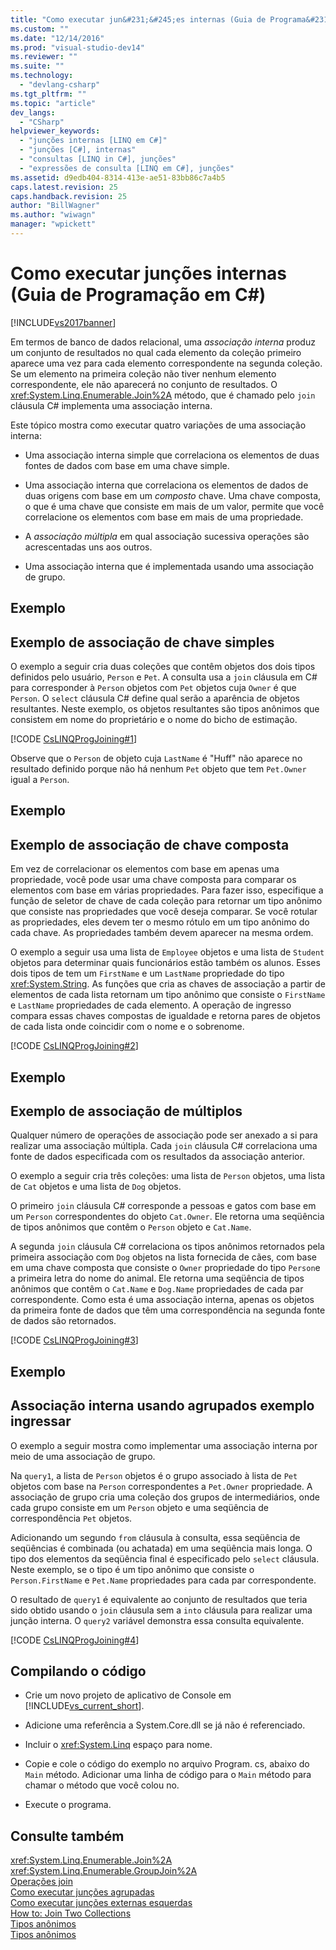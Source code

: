 ```yaml
---
title: "Como executar jun&#231;&#245;es internas (Guia de Programa&#231;&#227;o em C#) | Microsoft Docs"
ms.custom: ""
ms.date: "12/14/2016"
ms.prod: "visual-studio-dev14"
ms.reviewer: ""
ms.suite: ""
ms.technology: 
  - "devlang-csharp"
ms.tgt_pltfrm: ""
ms.topic: "article"
dev_langs: 
  - "CSharp"
helpviewer_keywords: 
  - "junções internas [LINQ em C#]"
  - "junções [C#], internas"
  - "consultas [LINQ in C#], junções"
  - "expressões de consulta [LINQ em C#], junções"
ms.assetid: d9edb404-8314-413e-ae51-83bb86c7a4b5
caps.latest.revision: 25
caps.handback.revision: 25
author: "BillWagner"
ms.author: "wiwagn"
manager: "wpickett"
---
```

# Como executar jun&#231;&#245;es internas (Guia de Programa&#231;&#227;o em C#)
[!INCLUDE[vs2017banner](../../../csharp/includes/vs2017banner.md)]

Em termos de banco de dados relacional, uma  *associação interna* produz um conjunto de resultados no qual cada elemento da coleção primeiro aparece uma vez para cada elemento correspondente na segunda coleção.  Se um elemento na primeira coleção não tiver nenhum elemento correspondente, ele não aparecerá no conjunto de resultados.  O <xref:System.Linq.Enumerable.Join%2A> método, que é chamado pelo `join` cláusula C\# implementa uma associação interna.  
  
 Este tópico mostra como executar quatro variações de uma associação interna:  
  
-   Uma associação interna simple que correlaciona os elementos de duas fontes de dados com base em uma chave simple.  
  
-   Uma associação interna que correlaciona os elementos de dados de duas origens com base em um  *composto*  chave.  Uma chave composta, o que é uma chave que consiste em mais de um valor, permite que você correlacione os elementos com base em mais de uma propriedade.  
  
-   A  *associação múltipla* em qual associação sucessiva operações são acrescentadas uns aos outros.  
  
-   Uma associação interna que é implementada usando uma associação de grupo.  
  
## Exemplo  
  
## Exemplo de associação de chave simples  
 O exemplo a seguir cria duas coleções que contêm objetos dos dois tipos definidos pelo usuário, `Person` e `Pet`.  A consulta usa a `join` cláusula em C\# para corresponder à `Person` objetos com `Pet` objetos cuja `Owner` é que `Person`.  O `select` cláusula C\# define qual serão a aparência de objetos resultantes.  Neste exemplo, os objetos resultantes são tipos anônimos que consistem em nome do proprietário e o nome do bicho de estimação.  
  
 [!CODE [CsLINQProgJoining#1](../CodeSnippet/VS_Snippets_VBCSharp/CsLINQProgJoining#1)]  
  
 Observe que o `Person` de objeto cuja `LastName` é "Huff" não aparece no resultado definido porque não há nenhum `Pet` objeto que tem `Pet.Owner` igual a `Person`.  
  
## Exemplo  
  
## Exemplo de associação de chave composta  
 Em vez de correlacionar os elementos com base em apenas uma propriedade, você pode usar uma chave composta para comparar os elementos com base em várias propriedades.  Para fazer isso, especifique a função de seletor de chave de cada coleção para retornar um tipo anônimo que consiste nas propriedades que você deseja comparar.  Se você rotular as propriedades, eles devem ter o mesmo rótulo em um tipo anônimo do cada chave.  As propriedades também devem aparecer na mesma ordem.  
  
 O exemplo a seguir usa uma lista de `Employee` objetos e uma lista de `Student` objetos para determinar quais funcionários estão também os alunos.  Esses dois tipos de tem um `FirstName` e um `LastName` propriedade do tipo <xref:System.String>.  As funções que cria as chaves de associação a partir de elementos de cada lista retornam um tipo anônimo que consiste o `FirstName` e `LastName` propriedades de cada elemento.  A operação de ingresso compara essas chaves compostas de igualdade e retorna pares de objetos de cada lista onde coincidir com o nome e o sobrenome.  
  
 [!CODE [CsLINQProgJoining#2](../CodeSnippet/VS_Snippets_VBCSharp/CsLINQProgJoining#2)]  
  
## Exemplo  
  
## Exemplo de associação de múltiplos  
 Qualquer número de operações de associação pode ser anexado a si para realizar uma associação múltipla.  Cada `join` cláusula C\# correlaciona uma fonte de dados especificada com os resultados da associação anterior.  
  
 O exemplo a seguir cria três coleções: uma lista de `Person` objetos, uma lista de `Cat` objetos e uma lista de `Dog` objetos.  
  
 O primeiro `join` cláusula C\# corresponde a pessoas e gatos com base em um `Person` correspondentes do objeto `Cat.Owner`.  Ele retorna uma seqüência de tipos anônimos que contêm o `Person` objeto e `Cat.Name`.  
  
 A segunda `join` cláusula C\# correlaciona os tipos anônimos retornados pela primeira associação com `Dog` objetos na lista fornecida de cães, com base em uma chave composta que consiste o `Owner` propriedade do tipo `Person`e a primeira letra do nome do animal.  Ele retorna uma seqüência de tipos anônimos que contêm o `Cat.Name` e `Dog.Name` propriedades de cada par correspondente.  Como esta é uma associação interna, apenas os objetos da primeira fonte de dados que têm uma correspondência na segunda fonte de dados são retornados.  
  
 [!CODE [CsLINQProgJoining#3](../CodeSnippet/VS_Snippets_VBCSharp/CsLINQProgJoining#3)]  
  
## Exemplo  
  
## Associação interna usando agrupados exemplo ingressar  
 O exemplo a seguir mostra como implementar uma associação interna por meio de uma associação de grupo.  
  
 Na `query1`, a lista de `Person` objetos é o grupo associado à lista de `Pet` objetos com base na `Person` correspondentes a `Pet.Owner` propriedade.  A associação de grupo cria uma coleção dos grupos de intermediários, onde cada grupo consiste em um `Person` objeto e uma seqüência de correspondência `Pet` objetos.  
  
 Adicionando um segundo `from` cláusula à consulta, essa seqüência de seqüências é combinada \(ou achatada\) em uma seqüência mais longa.  O tipo dos elementos da seqüência final é especificado pelo `select` cláusula.  Neste exemplo, se o tipo é um tipo anônimo que consiste o `Person.FirstName` e `Pet.Name` propriedades para cada par correspondente.  
  
 O resultado de `query1` é equivalente ao conjunto de resultados que teria sido obtido usando o `join` cláusula sem a `into` cláusula para realizar uma junção interna.  O `query2` variável demonstra essa consulta equivalente.  
  
 [!CODE [CsLINQProgJoining#4](../CodeSnippet/VS_Snippets_VBCSharp/CsLINQProgJoining#4)]  
  
## Compilando o código  
  
-   Crie um novo projeto de aplicativo de Console em [!INCLUDE[vs_current_short](../../../csharp/programming-guide/classes-and-structs/includes/vs_current_short_md.md)].  
  
-   Adicione uma referência a System.Core.dll se já não é referenciado.  
  
-   Incluir o <xref:System.Linq> espaço para nome.  
  
-   Copie e cole o código do exemplo no arquivo Program. cs, abaixo do `Main` método.  Adicionar uma linha de código para o `Main` método para chamar o método que você colou no.  
  
-   Execute o programa.  
  
## Consulte também  
 <xref:System.Linq.Enumerable.Join%2A>   
 <xref:System.Linq.Enumerable.GroupJoin%2A>   
 [Operações join](../../../visual-basic/programming-guide/concepts/linq/join-operations.md)   
 [Como executar junções agrupadas](../../../csharp/programming-guide/linq-query-expressions/how-to-perform-grouped-joins.md)   
 [Como executar junções externas esquerdas](../../../csharp/programming-guide/linq-query-expressions/how-to-perform-left-outer-joins.md)   
 [How to: Join Two Collections](../Topic/How%20to:%20Join%20Two%20Collections%20\(C%23\)%20\(LINQ%20to%20XML\).md)   
 [Tipos anônimos](../../../csharp/programming-guide/classes-and-structs/anonymous-types.md)   
 [Tipos anônimos](../../../visual-basic/programming-guide/language-features/objects-and-classes/anonymous-types.md)